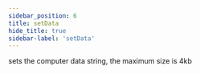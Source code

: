 ```yaml
---
sidebar_position: 6
title: setData
hide_title: true
sidebar-label: 'setData'
---
```


sets the computer data string, the maximum size is 4kb